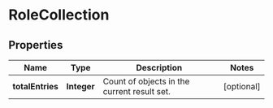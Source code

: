# RoleCollection

## Properties
| Name             | Type        | Description                                 | Notes      |
|------------------|-------------|---------------------------------------------|------------|
| **totalEntries** | **Integer** | Count of objects in the current result set. | [optional] |

